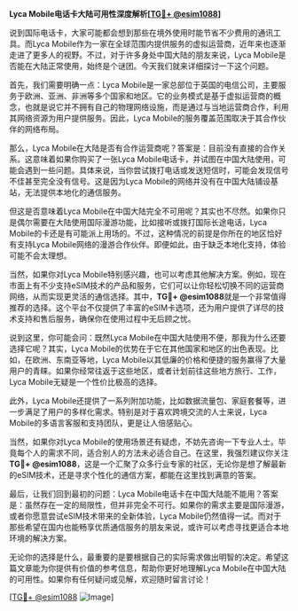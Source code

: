 **Lyca Mobile电话卡大陆可用性深度解析[[TG💪+ @esim1088](https://t.me/s/esim1088)]**

说到国际电话卡，大家可能都会想到那些在境外使用时能节省不少费用的通讯工具。而Lyca Mobile作为一家在全球范围内提供服务的虚拟运营商，近年来也逐渐走进了更多人的视野。不过，对于许多身处中国大陆的朋友来说，Lyca Mobile是否能在大陆正常使用，始终是个谜团。今天我们就来详细探讨一下这个问题。

首先，我们需要明确一点：Lyca Mobile是一家总部位于英国的电信公司，主要服务于欧洲、亚洲、非洲等多个国家和地区。它的业务模式是基于虚拟运营商的概念，也就是说它并不拥有自己的物理网络设施，而是通过与当地运营商合作，利用其网络资源为用户提供服务。因此，Lyca Mobile的服务覆盖范围取决于其合作伙伴的网络布局。

那么，Lyca Mobile在大陆是否有合作运营商呢？答案是：目前没有直接的合作关系。这意味着如果你购买了一张Lyca Mobile电话卡，并试图在中国大陆使用，可能会遇到一些问题。具体来说，当你尝试拨打电话或发送短信时，可能会发现信号不佳甚至完全没有信号。这是因为Lyca Mobile的网络并没有在中国大陆铺设基站，无法提供本地化的通信服务。

但这是否意味着Lyca Mobile在中国大陆完全不可用呢？其实也不尽然。如果你只是偶尔需要在大陆使用国际漫游功能，比如接听或拨打国际长途电话，Lyca Mobile的卡还是有可能派上用场的。不过，这种情况的前提是你所在的地区恰好有支持Lyca Mobile网络的漫游合作伙伴。即便如此，由于缺乏本地化支持，体验可能不会太理想。

当然，如果你对Lyca Mobile特别感兴趣，也可以考虑其他解决方案。例如，现在市面上有不少支持eSIM技术的产品和服务，它们可以让你轻松切换不同的运营商网络，从而实现更灵活的通信选择。其中，**TG💪+ @esim1088**就是一个非常值得推荐的选择。这个平台不仅提供了丰富的eSIM卡选项，还为用户提供了详尽的技术支持和售后服务，确保你在使用过程中无后顾之忧。

说到这里，你可能会问：既然Lyca Mobile在中国大陆使用不便，那我为什么还要选择它呢？其实，Lyca Mobile的优势在于它在其他国家和地区的出色表现。比如，在欧洲、东南亚等地，Lyca Mobile以其低廉的价格和便捷的服务赢得了大量用户的青睐。如果你经常往返于这些地区，或者计划前往这些地方旅行、工作，Lyca Mobile无疑是一个性价比极高的选择。

此外，Lyca Mobile还提供了一系列附加功能，比如数据流量包、家庭套餐等，进一步满足了用户的多样化需求。特别是对于喜欢跨境交流的人士来说，Lyca Mobile的多语言客服和支持团队，更是让人倍感贴心。

当然，如果你对Lyca Mobile的使用场景还有疑虑，不妨先咨询一下专业人士。毕竟每个人的需求不同，适合别人的方法未必适合自己。在这里，我强烈建议你关注**TG💪+ @esim1088**，这是一个汇聚了众多行业专家的社区，无论你是想了解最新的eSIM技术，还是寻求个性化的通信方案，都能在这里找到满意的答案。

最后，让我们回到最初的问题：Lyca Mobile电话卡在中国大陆能不能用？答案是：虽然存在一定的局限性，但并非完全不可行。如果你的需求主要是国际漫游，或者你愿意尝试eSIM技术带来的全新体验，Lyca Mobile仍然值得一试。而对于那些希望在国内也能畅享优质通信服务的朋友来说，或许可以考虑寻找更适合本地环境的解决方案。

无论你的选择是什么，最重要的是要根据自己的实际需求做出明智的决定。希望这篇文章能为你提供有价值的参考信息，帮助你更好地理解Lyca Mobile在中国大陆的可用性。如果你有任何疑问或见解，欢迎随时留言讨论！

[[TG💪+ @esim1088](https://t.me/s/esim1088) ![Image](https://i.postimg.cc/4NQfJmqS/Snipaste-2025-05-13-00-14-12.png)]